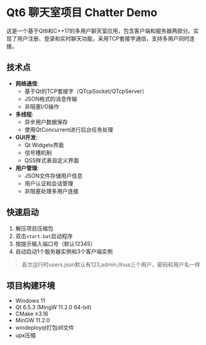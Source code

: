 # Qt6 聊天室项目 Chatter Demo

这是一个基于Qt6和C++17的多用户聊天室应用，包含客户端和服务器两部分。实现了用户注册、登录和实时聊天功能，采用TCP套接字通信，支持多用户同时连接。

## 技术点
- **网络通信**:
    - 基于Qt的TCP套接字（QTcpSocket/QTcpServer）
    - JSON格式的消息传输
    - 非阻塞I/O操作
- **多线程**:
    - 异步用户数据保存
    - 使用QtConcurrent进行后台任务处理
- **GUI开发**:
    - Qt Widgets界面
    - 信号槽机制
    - QSS样式表自定义界面
- **用户管理**:
    - JSON文件存储用户信息
    - 用户认证和会话管理
    - 非阻塞处理多用户连接

## 快速启动

1. 解压项目压缩包
2. 双击`start.bat`启动程序
3. 按提示输入端口号（默认12345）
4. 自动启动1个服务器实例和3个客户端实例
> 首次运行时users.json默认有123,admin,lihua三个用户，密码和用户名一样

## 项目构建环境

- Windows 11
- Qt 6.5.3 (MingW 11.2.0 64-bit)
- CMake ≥3.16
- MinGW 11.2.0
- windeployqt打包dll文件
- upx压缩